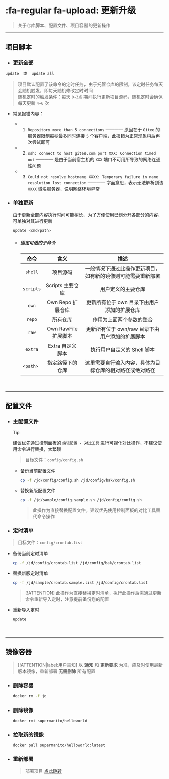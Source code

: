 # :fa-regular fa-upload: 更新升级
> 关于仓库脚本、配置文件、项目容器的更新操作

***

## 项目脚本

- ### 更新全部 <!-- {docsify-ignore} -->
```bash
update  或  update all
```
> 项目默认配置了该命令的定时任务，由于托管仓库的限制，该定时任务每天会随机触发，即每天随机修改定时时间\
> 随机定时的触发条件：每天 `0~3点` 期间执行更新项目源码，随机定时会确保每天更新 `4~6` 次

  - 常见报错内容：
    - 1. `Repository more than 5 connections` ———— 原因在于 `Gitee` 的服务器限制每秒最多同时连接 `5` 个客户端，此报错为正常现象稍后再次尝试即可
    - 2. `ssh: connect to host gitee.com port XXX: Connection timed out` ———— 是由于当前宿主机的 `XXX` 端口不可用所导致的网络连通性问题
    - 3. `Could not resolve hostname XXXX: Temporary failure in name resolution lost connection` ———— 字面意思，表示无法解析到该 `XXXX` 域名服务器，说明网络环境异常

- ### 单独更新 <!-- {docsify-ignore} -->

  由于更新全部内容执行时间可能稍长，为了方便使用已划分开各部分的内容，可单独对其进行更新
  ```bash
  update <cmd/path>
  ```

  - ##### 固定可选的子命令 <!-- {docsify-ignore} -->

    |    命令    |         含义        |                   描述                              |
    | :-------: | :-----------------: | :------------------------------------------------: |
    |  `shell`  |       项目源码       | 一般情况下通过此操作更新项目，如有新的镜像则可能需要重新部署  |
    | `scripts` |   Scripts 主要仓库   | 用户定义的主要仓库                                     |
    |   `own`   |   Own Repo 扩展仓库  | 更新所有位于 own 目录下由用户添加的扩展仓库               |
    |  `repo`   |       所有仓库       | 作用为上面两个参数的整合                                |
    |   `raw`   | Own RawFile 扩展脚本 | 更新所有位于 own/raw 目录下由用户添加的扩展脚本           |
    |  `extra`  |   Extra 自定义脚本   | 执行用户自定义的 Shell 脚本                             |
    | `<path> ` |    指定路径下的仓库   | 这里需要自行输入内容，具体为目标仓库的相对路径或绝对路径      |

ㅤ

***

## 配置文件

- ### 主配置文件 <!-- {docsify-ignore} -->

  > [!TIP]
  > 建议优先通过控制面板的 `编辑配置 - 对比工具` 进行可视化对比操作，不建议使用命令进行替换，太繁琐

  > 目标文件：`config/config.sh`

  - 备份当前配置文件

    ```bash
    cp -f /jd/config/config.sh /jd/config/bak/config.sh
    ```

  - 替换新版配置文件

    ```bash
    cp -f /jd/sample/config.sample.sh /jd/config/config.sh
    ```
    > 此操作为直接替换配置文件，建议优先使用控制面板的对比工具替代命令操作

- ### 定时清单 <!-- {docsify-ignore} -->
> 目标文件：`config/crontab.list`

  - 备份当前定时清单

    ```bash
    cp -f /jd/config/crontab.list /jd/config/bak/crontab.list
    ```

  - 替换新版定时清单

    ```bash
    cp -f /jd/sample/crontab.sample.list /jd/config/crontab.list
    ```
    > [!ATTENTION]
    > 此操作为直接替换定时清单，执行此操作后需通过更新命令重新导入定时，注意提前备份您的配置

  - 重新导入定时

    ```bash
    update
    ```

ㅤ

***

## 镜像容器

> [!ATTENTION|label:用户需知]
> 以 **通知** 和 **更新要求** 为准，应及时使用最新版本镜像，重新部署 **无需删除** 所有配置

- ### 删除容器 <!-- {docsify-ignore} -->

  ```bash
  docker rm -f jd
  ```

- ### 删除镜像 <!-- {docsify-ignore} -->

  ```bash
  docker rmi supermanito/helloworld
  ```

- ### 拉取新的镜像 <!-- {docsify-ignore} -->

  ```bash
  docker pull supermanito/helloworld:latest
  ```

- ### 重新部署 <!-- {docsify-ignore} -->

  > 部署项目 [点此跳转](./install/部署项目.md)
